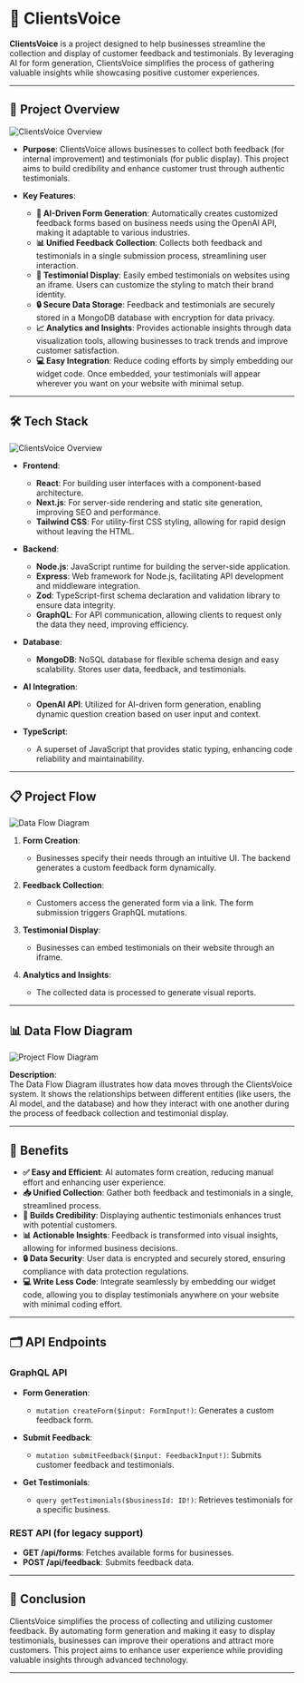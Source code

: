 # 🌟 ClientsVoice

**ClientsVoice** is a project designed to help businesses streamline the collection and display of customer feedback and testimonials. By leveraging AI for form generation, ClientsVoice simplifies the process of gathering valuable insights while showcasing positive customer experiences.

---

## 🚀 Project Overview
![ClientsVoice Overview](Logo/ClientsVoice.png) 

- **Purpose**: 
  ClientsVoice allows businesses to collect both feedback (for internal improvement) and testimonials (for public display). This project aims to build credibility and enhance customer trust through authentic testimonials.

- **Key Features**:
  - **🤖 AI-Driven Form Generation**: Automatically creates customized feedback forms based on business needs using the OpenAI API, making it adaptable to various industries.
  - **📊 Unified Feedback Collection**: Collects both feedback and testimonials in a single submission process, streamlining user interaction.
  - **💬 Testimonial Display**: Easily embed testimonials on websites using an iframe. Users can customize the styling to match their brand identity.
  - **🔒 Secure Data Storage**: Feedback and testimonials are securely stored in a MongoDB database with encryption for data privacy.
  - **📈 Analytics and Insights**: Provides actionable insights through data visualization tools, allowing businesses to track trends and improve customer satisfaction.
  - **💻 Easy Integration**: Reduce coding efforts by simply embedding our widget code. Once embedded, your testimonials will appear wherever you want on your website with minimal setup.

---

## 🛠️ Tech Stack

![ClientsVoice Overview](TechStack/image.png) 

- **Frontend**: 
  - **React**: For building user interfaces with a component-based architecture.
  - **Next.js**: For server-side rendering and static site generation, improving SEO and performance.
  - **Tailwind CSS**: For utility-first CSS styling, allowing for rapid design without leaving the HTML.

- **Backend**: 
  - **Node.js**: JavaScript runtime for building the server-side application.
  - **Express**: Web framework for Node.js, facilitating API development and middleware integration.
  - **Zod**: TypeScript-first schema declaration and validation library to ensure data integrity.
  - **GraphQL**: For API communication, allowing clients to request only the data they need, improving efficiency.

- **Database**: 
  - **MongoDB**: NoSQL database for flexible schema design and easy scalability. Stores user data, feedback, and testimonials.

- **AI Integration**: 
  - **OpenAI API**: Utilized for AI-driven form generation, enabling dynamic question creation based on user input and context.

- **TypeScript**: 
  - A superset of JavaScript that provides static typing, enhancing code reliability and maintainability.

---

## 📋 Project Flow

![Data Flow Diagram](Diagrams/ClientsVoiceDdetailedFlowDig.png)

1. **Form Creation**: 
   - Businesses specify their needs through an intuitive UI. The backend generates a custom feedback form dynamically.

2. **Feedback Collection**: 
   - Customers access the generated form via a link. The form submission triggers GraphQL mutations.

3. **Testimonial Display**: 
   - Businesses can embed testimonials on their website through an iframe.

4. **Analytics and Insights**: 
   - The collected data is processed to generate visual reports.

---

## 📊 Data Flow Diagram

![Project Flow Diagram](Diagrams/ClientsVoiceDataFlowDig.png)

**Description**:  
The Data Flow Diagram illustrates how data moves through the ClientsVoice system. It shows the relationships between different entities (like users, the AI model, and the database) and how they interact with one another during the process of feedback collection and testimonial display.

---

## 🎉 Benefits

- **✅ Easy and Efficient**: AI automates form creation, reducing manual effort and enhancing user experience.
- **📥 Unified Collection**: Gather both feedback and testimonials in a single, streamlined process.
- **🌟 Builds Credibility**: Displaying authentic testimonials enhances trust with potential customers.
- **📊 Actionable Insights**: Feedback is transformed into visual insights, allowing for informed business decisions.
- **🔒 Data Security**: User data is encrypted and securely stored, ensuring compliance with data protection regulations.
- **💻 Write Less Code**: Integrate seamlessly by embedding our widget code, allowing you to display testimonials anywhere on your website with minimal coding effort.

---

## 🗂️ API Endpoints

### **GraphQL API**
- **Form Generation**: 
  - `mutation createForm($input: FormInput!)`: Generates a custom feedback form.
  
- **Submit Feedback**: 
  - `mutation submitFeedback($input: FeedbackInput!)`: Submits customer feedback and testimonials.

- **Get Testimonials**: 
  - `query getTestimonials($businessId: ID!)`: Retrieves testimonials for a specific business.

### **REST API (for legacy support)**
- **GET /api/forms**: Fetches available forms for businesses.
- **POST /api/feedback**: Submits feedback data.

---

## 📌 Conclusion

ClientsVoice simplifies the process of collecting and utilizing customer feedback. By automating form generation and making it easy to display testimonials, businesses can improve their operations and attract more customers. This project aims to enhance user experience while providing valuable insights through advanced technology.

---
